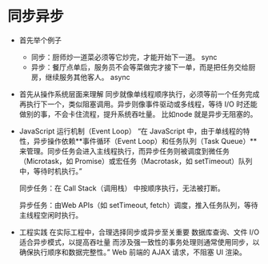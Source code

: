 # 同步异步

- 首先举个例子
    - 同步：厨师炒一道菜必须等它炒完，才能开始下一道。 sync
    - 异步：餐厅点单后，服务员不会等菜做完才接下一单，而是把任务交给厨房，继续服务其他客人。 async 

- 首先从操作系统层面来理解
    同步就像单线程顺序执行，必须等前一个任务完成再执行下一个，类似阻塞调用。异步则像事件驱动或多线程，等待 I/O 时还能做别的事，不会卡住流程，提升系统吞吐量。
    比如node 就是异步无阻塞的。
- JavaScript 运行机制（Event Loop）
    “在 JavaScript 中，由于单线程的特性，异步操作依赖**事件循环（Event Loop）和任务队列（Task Queue）**来管理。同步任务会进入主线程执行，而异步任务则被调度到微任务（Microtask，如 Promise）或宏任务（Macrotask，如 setTimeout）队列中，等待时机执行。”

    同步任务：在 Call Stack（调用栈） 中按顺序执行，无法被打断。

    异步任务：由Web APIs（如 setTimeout, fetch）调度，推入任务队列，等待主线程空闲时执行。

- 工程实践
    在实际工程中，合理选择同步或异步至关重要
    数据库查询、文件 I/O 适合异步模式，以提高吞吐量
    而涉及强一致性的事务处理则通常使用同步，以确保执行顺序和数据完整性。”
    Web 前端的 AJAX 请求，不阻塞 UI 渲染。

